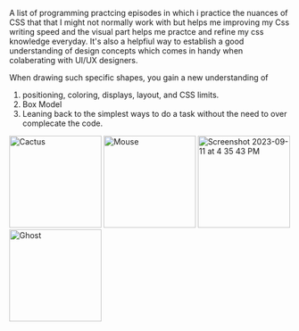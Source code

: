 A list of programming practcing episodes in which i practice the nuances of CSS that that I might not normally work with but helps me improving my Css writing speed and the visual part helps me practce and refine my css knowledge everyday. It's also a helpfiul way to establish a good understanding of design concepts which comes in handy when colaberating with UI/UX designers.


When drawing such specific shapes, you gain a new understanding of 

1. positioning, coloring, displays, layout, and CSS limits.
2. Box Model
3. Leaning back to the simplest ways to do a task without the need to over complecate the code.

<img width="165" height="165" alt="Cactus" src="https://user-images.githubusercontent.com/62359513/204122725-4d9f12c4-6f1f-4c85-b15b-677ed65814cc.png"> <img width="165" height= "165" alt="Mouse" src="https://user-images.githubusercontent.com/62359513/204122728-17c7a450-eadc-4fe1-a7e8-ad50594498fa.png"> <img width="165" height= "165" alt="Screenshot 2023-09-11 at 4 35 43 PM" src="https://github.com/asmaaselghetany/Drawing-with-pure-CSS/assets/62359513/f0ac21f2-dc0c-4d07-a0ff-7b5a7ca5bdff"><img width="165" height= "165" alt="Ghost" src="https://github.com/asmaaselghetany/Drawing-with-pure-CSS/assets/62359513/de99214c-bded-489f-b455-af32ee606a18">

